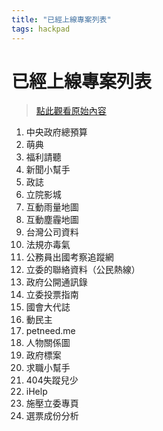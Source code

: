 ```yaml
---
title: "已經上線專案列表"
tags: hackpad
---
```


# 已經上線專案列表

> [點此觀看原始內容](https://g0v.hackpad.tw/AkqlN2eqld8)


1.  中央政府總預算
2.  萌典
3.  福利請聽
4.  新聞小幫手
5.  政誌
6.  立院影城
7.  互動雨量地圖
8.  互動塵霾地圖
9.  台灣公司資料
10.  法規亦毒氣
11.  公務員出國考察追蹤網
12.  立委的聯絡資料（公民熱線）
13.  政府公開通訊錄
14.  立委投票指南
15.  國會大代誌
16.  動民主
17.  petneed.me
18.  人物關係圖
19.  政府標案
20.  求職小幫手
21.  404失蹤兒少
22.  iHelp
23.  施壓立委專頁
24.  選票成份分析

